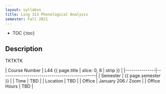 ```yaml
---
layout: syllabus
title: Ling 313 Phonological Analysis
semester: Fall 2021
---
```


* TOC
{:toc}

## Description
TKTKTK

| Course Number | L44 {{ page.title | slice: 0, 8 | strip }}  |
|---------------|-----------------------------------------------|
| Semester      | {{ page.semester }}                           |
| Time          | TBD                                           |
| Location      | TBD                                           |
| Office        | January 206 / Zoom                            |
| Office Hours  | TBD                                           |